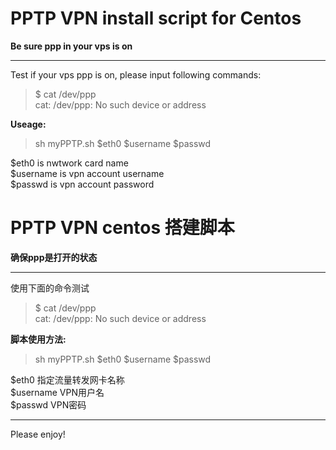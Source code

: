 PPTP VPN install script for Centos            
==========================
    
**Be sure ppp in your vps is on**

------------------------------
Test if your vps ppp is on, please input following commands:             
>$ cat /dev/ppp             
>cat: /dev/ppp: No such device or address           

**Useage:**
>sh myPPTP.sh $eth0 $username $passwd
        
$eth0 is nwtwork card name    
$username is vpn account username       
$passwd is vpn account password


PPTP VPN centos 搭建脚本
==========================
    
**确保ppp是打开的状态**

------------------------------
使用下面的命令测试
>$ cat /dev/ppp             
>cat: /dev/ppp: No such device or address           

**脚本使用方法:**
>sh myPPTP.sh $eth0 $username $passwd
        
$eth0 指定流量转发网卡名称                 
$username VPN用户名                
$passwd VPN密码            



-------------------------
Please enjoy!

